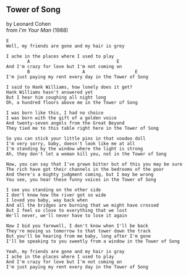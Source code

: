 ---
---
Tower of Song
-------------
by Leonard Cohen  
from *I'm Your Man* (1988)

    E
    Well, my friends are gone and my hair is grey

    I ache in the places where I used to play
            A                                 E
    And I'm crazy for love but I'm not coming on
            B                    A                   E
    I'm just paying my rent every day in the Tower of Song

    I said to Hank Williams, how lonely does it get?
    Hank Williams hasn't answered yet
    But I hear him coughing all night long
    Oh, a hundred floors above me in the Tower of Song

    I was born like this, I had no choice
    I was born with the gift of a golden voice
    And twenty-seven angels from the Great Beyond
    They tied me to this table right here in the Tower of Song

    So you can stick your little pins in that voodoo doll
    I'm very sorry, baby, doesn't look like me at all
    I'm standing by the window where the light is strong
    Ah, they don't let a woman kill you, not in the Tower of Song

    Now, you can say that I've grown bitter but of this you may be sure
    The rich have got their channels in the bedrooms of the poor
    And there's a mighty judgment coming, but I may be wrong
    You see, you hear these funny voices in the Tower of Song

    I see you standing on the other side
    I don't know how the river got so wide
    I loved you baby, way back when
    And all the bridges are burning that we might have crossed
    But I feel so close to everything that we lost
    We'll never, we'll never have to lose it again

    Now I bid you farewell, I don't know when I'll be back
    They're moving us tomorrow to that tower down the track
    But you'll be hearing from me baby, long after I'm gone
    I'll be speaking to you sweetly from a window in the Tower of Song

    Yeah, my friends are gone and my hair is gray
    I ache in the places where I used to play
    And I'm crazy for love but I'm not coming on
    I'm just paying my rent every day in the Tower of Song

